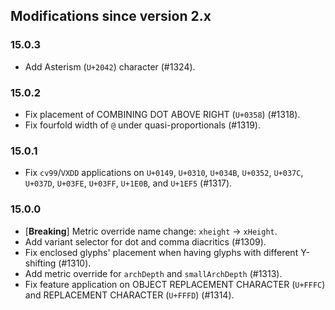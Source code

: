 ## Modifications since version 2.x

### 15.0.3

 * Add Asterism (`U+2042`) character (#1324).


### 15.0.2

 * Fix placement of COMBINING DOT ABOVE RIGHT (`U+0358`) (#1318).
 * Fix fourfold width of `@` under quasi-proportionals (#1319).


### 15.0.1

 * Fix `cv99`/`VXDD` applications on `U+0149`, `U+0310`, `U+034B`, `U+0352`, `U+037C`, `U+037D`, `U+03FE`, `U+03FF`, `U+1E0B`, and `U+1EF5` (#1317).


### 15.0.0

 * \[**Breaking**\] Metric override name change: `xheight` → `xHeight`.
 * Add variant selector for dot and comma diacritics (#1309).
 * Fix enclosed glyphs' placement when having glyphs with different Y-shifting (#1310).
 * Add metric override for `archDepth` and `smallArchDepth` (#1313).
 * Fix feature application on OBJECT REPLACEMENT CHARACTER (`U+FFFC`) and REPLACEMENT CHARACTER (`U+FFFD`) (#1314).

